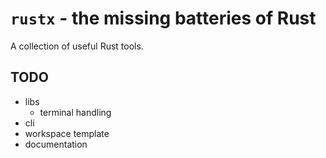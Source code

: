 # `rustx` - the missing batteries of Rust

A collection of useful Rust tools.

## TODO

- libs
  - terminal handling
- cli
- workspace template
- documentation

